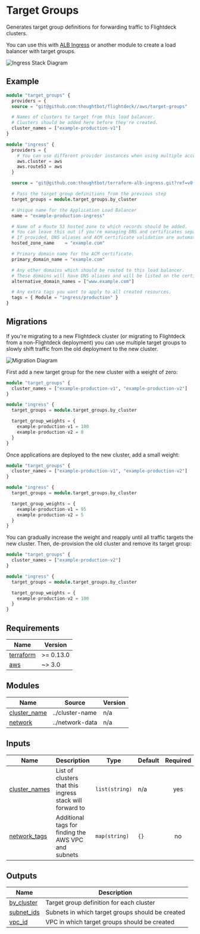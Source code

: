 # Target Groups

Generates target group definitions for forwarding traffic to Flightdeck
clusters.

You can use this with [ALB Ingress] or another module to create a load balancer
with target groups.

![Ingress Stack Diagram](../../docs/aws-ingress-stack.png)

## Example

```terraform
module "target_groups" {
  providers = {
  source = "git@github.com:thoughtbot/flightdeck//aws/target-groups"

  # Names of clusters to target from this load balancer.
  # Clusters should be added here before they're created.
  cluster_names = ["example-production-v1"]
}

module "ingress" {
  providers = {
    # You can use different provider instances when using multiple accounts.
    aws.cluster = aws
    aws.route53 = aws
  }

  source = "git@github.com:thoughtbot/terraform-alb-ingress.git?ref=v0.4.0"

  # Pass the target group definitions from the previous step
  target_groups = module.target_groups.by_cluster

  # Unique name for the Application Load Balancer
  name = "example-production-ingress"

  # Name of a Route 53 hosted zone to which records should be added.
  # You can leave this out if you're managing DNS and certificates separately.
  # If provided, DNS aliases and ACM certificate validation are automatic.
  hosted_zone_name    = "example.com"

  # Primary domain name for the ACM certificate.
  primary_domain_name = "example.com"

  # Any other domains which should be routed to this load balancer.
  # These domains will have DNS aliases and will be listed on the certificate.
  alternative_domain_names = ["www.example.com"]

  # Any extra tags you want to apply to all created resources.
  tags = { Module = "ingress/production" }
}
```

## Migrations

If you're migrating to a new Flightdeck cluster (or migrating to Flightdeck from
a non-Flightdeck deployment) you can use multiple target groups to slowly shift
traffic from the old deployment to the new cluster.

![Migration Diagram](../../docs/aws-ingress-migration.png)

First add a new target group for the new cluster with a weight of zero:

```terraform
module "target_groups" {
  cluster_names = ["example-production-v1", "example-production-v2"]
}

module "ingress" {
  target_groups = module.target_groups.by_cluster

  target_group_weights = {
    example-production-v1 = 100
    example-production-v2 = 0
  }
}
```

Once applications are deployed to the new cluster, add a small weight:

```terraform
module "target_groups" {
  cluster_names = ["example-production-v1", "example-production-v2"]
}

module "ingress" {
  target_groups = module.target_groups.by_cluster

  target_group_weights = {
    example-production-v1 = 95
    example-production-v2 = 5
  }
}
```

You can gradually increase the weight and reapply until all traffic targets the
new cluster. Then, de-provision the old cluster and remove its target group:

```terraform
module "target_groups" {
  cluster_names = ["example-production-v2"]
}

module "ingress" {
  target_groups = module.target_groups.by_cluster

  target_group_weights = {
    example-production-v2 = 100
  }
}
```

[alb ingress]: https://github.com/thoughtbot/terraform-alb-ingress

<!-- BEGIN_TF_DOCS -->
## Requirements

| Name | Version |
|------|---------|
| <a name="requirement_terraform"></a> [terraform](#requirement\_terraform) | >= 0.13.0 |
| <a name="requirement_aws"></a> [aws](#requirement\_aws) | ~> 3.0 |

## Modules

| Name | Source | Version |
|------|--------|---------|
| <a name="module_cluster_name"></a> [cluster\_name](#module\_cluster\_name) | ../cluster-name | n/a |
| <a name="module_network"></a> [network](#module\_network) | ../network-data | n/a |

## Inputs

| Name | Description | Type | Default | Required |
|------|-------------|------|---------|:--------:|
| <a name="input_cluster_names"></a> [cluster\_names](#input\_cluster\_names) | List of clusters that this ingress stack will forward to | `list(string)` | n/a | yes |
| <a name="input_network_tags"></a> [network\_tags](#input\_network\_tags) | Additional tags for finding the AWS VPC and subnets | `map(string)` | `{}` | no |

## Outputs

| Name | Description |
|------|-------------|
| <a name="output_by_cluster"></a> [by\_cluster](#output\_by\_cluster) | Target group definition for each cluster |
| <a name="output_subnet_ids"></a> [subnet\_ids](#output\_subnet\_ids) | Subnets in which target groups should be created |
| <a name="output_vpc_id"></a> [vpc\_id](#output\_vpc\_id) | VPC in which target groups should be created |
<!-- END_TF_DOCS -->